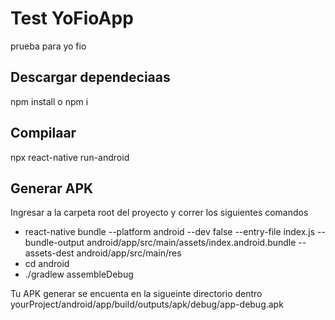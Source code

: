 # Test YoFioApp

prueba para yo fio

## Descargar dependeciaas

npm install o npm i

## Compilaar 

npx react-native run-android

## Generar APK

Ingresar a la carpeta root del proyecto y correr los siguientes comandos

- react-native bundle --platform android --dev false --entry-file index.js --bundle-output android/app/src/main/assets/index.android.bundle --assets-dest android/app/src/main/res
- cd android
- ./gradlew assembleDebug

Tu APK generar se encuenta en la sigueinte directorio dentro yourProject/android/app/build/outputs/apk/debug/app-debug.apk





